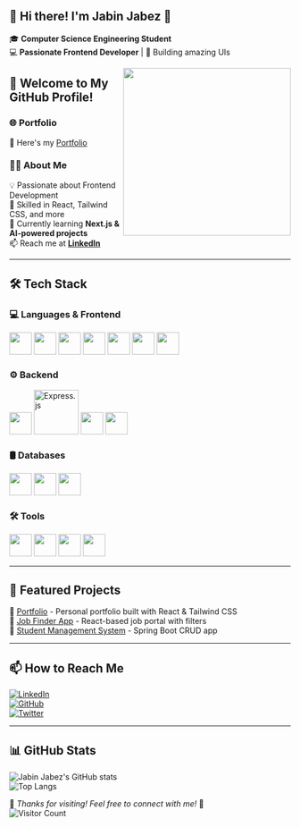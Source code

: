 ## 👋 Hi there! I'm **Jabin Jabez** 🚀  

🎓 **Computer Science Engineering Student**  
💻 **Passionate Frontend Developer** | 🚀 Building amazing UIs  

<img align="right" src="https://media.giphy.com/media/qgQUggAC3Pfv687qPC/giphy.gif" width="300"/>

## 🚀 Welcome to My GitHub Profile!  

### 🌐 Portfolio  
🚀 Here's my [Portfolio](https://jabinjabez-portfolio.netlify.app/)  

### 👨‍💻 About Me  
💡 Passionate about Frontend Development  
📌 Skilled in React, Tailwind CSS, and more  
🌱 Currently learning **Next.js & AI-powered projects**  
📫 Reach me at **[LinkedIn](https://www.linkedin.com/in/jabinjabez/)**  

---

## 🛠 Tech Stack  

### 💻 Languages & Frontend  
<p align="left">
  <img src="https://cdn.jsdelivr.net/gh/devicons/devicon/icons/javascript/javascript-original.svg" width="40px"/>
  <img src="https://cdn.jsdelivr.net/gh/devicons/devicon/icons/react/react-original.svg" width="40px"/>
  <img src="https://cdn.jsdelivr.net/gh/devicons/devicon/icons/html5/html5-original.svg" width="40px"/>
  <img src="https://cdn.jsdelivr.net/gh/devicons/devicon/icons/css3/css3-original.svg" width="40px"/>
  <img src="https://cdn.jsdelivr.net/gh/devicons/devicon/icons/jquery/jquery-original.svg" width="40px"/>
  <img src="https://cdn.jsdelivr.net/gh/devicons/devicon/icons/bootstrap/bootstrap-original.svg" width="40px"/>
  <img src="https://cdn.jsdelivr.net/gh/devicons/devicon/icons/tailwindcss/tailwindcss-original.svg" width="40px"/>
</p>

### ⚙️ Backend  
<p align="left">
  <img src="https://cdn.jsdelivr.net/gh/devicons/devicon/icons/nodejs/nodejs-original.svg" width="40px"/>
  <img src="https://raw.githubusercontent.com/GilbertoASJ/express-js-logo/main/white/express-white.png" width="80px" alt="Express.js"/>
  <img src="https://cdn.jsdelivr.net/gh/devicons/devicon/icons/java/java-original.svg" width="40px"/>
  <img src="https://cdn.jsdelivr.net/gh/devicons/devicon/icons/spring/spring-original.svg" width="40px"/>
</p>

### 🛢 Databases  
<p align="left">
  <img src="https://cdn.jsdelivr.net/gh/devicons/devicon/icons/mysql/mysql-original.svg" width="40px"/>
  <img src="https://cdn.jsdelivr.net/gh/devicons/devicon/icons/postgresql/postgresql-original.svg" width="40px"/>
  <img src="https://cdn.jsdelivr.net/gh/devicons/devicon/icons/mongodb/mongodb-original.svg" width="40px"/>
</p>

### 🛠 Tools  
<p align="left">
  <img src="https://cdn.jsdelivr.net/gh/devicons/devicon/icons/vscode/vscode-original.svg" width="40px"/>
  <img src="https://cdn.jsdelivr.net/gh/devicons/devicon/icons/intellij/intellij-original.svg" width="40px"/>
  <img src="https://cdn.jsdelivr.net/gh/devicons/devicon/icons/pycharm/pycharm-original.svg" width="40px"/>
  <img src="https://cdn.jsdelivr.net/gh/devicons/devicon/icons/postman/postman-original.svg" width="40px"/>
</p>

---

## 📌 Featured Projects  
🔹 [Portfolio](https://github.com/JabinJabez/Portfolio-animated) - Personal portfolio built with React & Tailwind CSS  
🔹 [Job Finder App](https://github.com/JabinJabez/job-portal) - React-based job portal with filters  
🔹 [Student Management System](https://github.com/JabinJabez/student-database-management) - Spring Boot CRUD app  

---

## 📫 How to Reach Me  
[![LinkedIn](https://img.shields.io/badge/LinkedIn-0077B5?style=for-the-badge&logo=linkedin&logoColor=white)](https://www.linkedin.com/in/jabinjabez/)  
[![GitHub](https://img.shields.io/badge/GitHub-181717?style=for-the-badge&logo=github&logoColor=white)](https://github.com/JabinJabez)  
[![Twitter](https://img.shields.io/badge/Twitter-1DA1F2?style=for-the-badge&logo=twitter&logoColor=white)](https://x.com/JabinJabez)  

---

## 📊 GitHub Stats  
![Jabin Jabez's GitHub stats](https://github-readme-stats.vercel.app/api?username=JabinJabez&show_icons=true&theme=radical)  
![Top Langs](https://github-readme-stats.vercel.app/api/top-langs/?username=JabinJabez&layout=compact&theme=radical)  

🌟 *Thanks for visiting! Feel free to connect with me!* 🤝  
![Visitor Count](https://komarev.com/ghpvc/?username=JabinJabez&color=blue)
